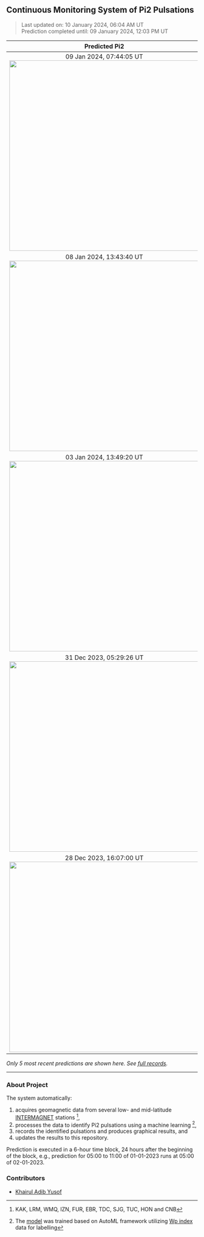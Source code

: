 ## Continuous Monitoring System of Pi2 Pulsations
  
> Last updated on: 10 January 2024, 06:04 AM UT  
> Prediction completed until: 09 January 2024, 12:03 PM UT  
  

| Predicted Pi2 | AE index |
| :---: | :---: |
| 09 Jan 2024, 07:44:05 UT <img src="predicted-pi2/2024-01-09%2007-44-05%20UT%20TUC.png" width="500"/> |  09 Jan 2024 <img src="wdc-ae/2024-01-09%2007-44-05%20UT%20TUC%2020240109.png" width="500"/> |
| 08 Jan 2024, 13:43:40 UT <img src="predicted-pi2/2024-01-08%2013-43-40%20UT%20CNB.png" width="500"/> |  08 Jan 2024 <img src="wdc-ae/2024-01-08%2013-43-40%20UT%20CNB%2020240108.png" width="500"/> |
| 03 Jan 2024, 13:49:20 UT <img src="predicted-pi2/2024-01-03%2013-49-20%20UT%20CNB.png" width="500"/> |  03 Jan 2024 <img src="wdc-ae/2024-01-03%2013-49-20%20UT%20CNB%2020240103.png" width="500"/> |
| 31 Dec 2023, 05:29:26 UT <img src="predicted-pi2/2023-12-31%2005-29-26%20UT%20TUC.png" width="500"/> |  31 Dec 2023 <img src="wdc-ae/2023-12-31%2005-29-26%20UT%20TUC%2020231231.png" width="500"/> |
| 28 Dec 2023, 16:07:00 UT <img src="predicted-pi2/2023-12-28%2016-07-00%20UT%20LRM.png" width="500"/> |  28 Dec 2023 <img src="wdc-ae/2023-12-28%2016-07-00%20UT%20LRM%2020231228.png" width="500"/> |
  
*Only 5 most recent predictions are shown here. See [full records](FullRecords.md).*  
  
---
  
### About Project
  
The system automatically:  
1. acquires geomagnetic data from several low- and mid-latitude [INTERMAGNET](https://www.intermagnet.org/data-donnee/download-eng.php) stations [^1],  
2. processes the data to identify Pi2 pulsations using a machine learning  [^2],  
3. records the identified pulsations and produces graphical results, and 
4. updates the results to this repository.  
  
Prediction is executed in a 6-hour time block, 24 hours after the beginning of the block, e.g., prediction for 05:00 to 11:00 of 01-01-2023 runs at 05:00 of 02-01-2023.
  
### Contributors
  
- [Khairul Adib Yusof](https://github.com/khairuladib94)  
  
[^1]: KAK, LRM, WMQ, IZN, FUR, EBR, TDC, SJG, TUC, HON and CNB   
[^2]: The [model](Model.mat) was trained based on AutoML framework utilizing [Wp index](https://www.isee.nagoya-u.ac.jp/~nose.masahito/s-cubed/data/) data for labelling   
